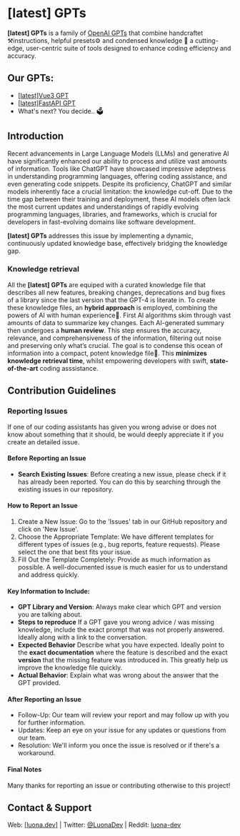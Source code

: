 # [latest] GPTs

**[latest] GPTs** is a family of [OpenAI GPTs](https://openai.com/blog/introducing-gpts) that combine handcraftet ⚒️instructions, helpful presets⚙️ and condensed knowledge 🧠 a cutting-edge, user-centric suite of tools designed to enhance coding efficiency and accuracy.

## Our GPTs:
- [[latest]Vue3 GPT](/vuejs/README.md)
- [[latest]FastAPI GPT](/fastapi/README.md)
- What's next? You decide.. 🗳️

## Introduction

Recent advancements in Large Language Models (LLMs) and generative AI have significantly enhanced our ability to process and utilize vast amounts of information. Tools like ChatGPT have showcased impressive adeptness in understanding programming languages, offering coding assistance, and even generating code snippets. Despite its proficiency, ChatGPT and similar models inherently face a crucial limitation: the knowledge cut-off. 
Due to the time gap between their training and deployment, these AI models often lack the most current updates and understandings of rapidly evolving programming languages, libraries, and frameworks, which is crucial for developers in fast-evolving domains like software development.

**[latest] GPTs** addresses this issue by implementing a dynamic, continuously updated knowledge base, effectively bridging the knowledge gap.

### Knowledge retrieval
All the **[latest] GPTs** are equiped with a curated knowledge file that describes all new features, breaking changes, deprecations and bug fixes of a library since the last version that the GPT-4 is literate in. 
To create these knowledge files, an **hybrid approach** is employed, combining the powers of AI with human experience🤯. First AI algorithms skim through vast amounts of data to summarize key changes. Each AI-generated summary then undergoes a **human review**. This step ensures the accuracy, relevance, and comprehensiveness of the information, filtering out noise and preserving only what’s crucial.
The goal is to condense this ocean of information into a compact, potent knowledge file🤌. This **minimizes knowledge retrieval time**, whilst empowering developers with swift, **state-of-the-art** coding asssistance. 


## Contribution Guidelines

### Reporting Issues
If one of our coding assistants has given you wrong advise or does not know about something that it should, be would deeply appreciate it if you create an detailed issue.

#### Before Reporting an Issue
- **Search Existing Issues**: Before creating a new issue, please check if it has already been reported. You can do this by searching through the existing issues in our repository.

#### How to Report an Issue
1. Create a New Issue: Go to the 'Issues' tab in our GitHub repository and click on 'New Issue'.
2. Choose the Appropriate Template: We have different templates for different types of issues (e.g., bug reports, feature requests). Please select the one that best fits your issue.
3. Fill Out the Template Completely: Provide as much information as possible. A well-documented issue is much easier for us to understand and address quickly.

#### Key Information to Include:
- **GPT Library and Version**: Always make clear which GPT and version you are talking about.
- **Steps to reproduce** If a GPT gave you wrong advice / was missing knowledge, include the exact prompt that was not properly answered. Ideally along  with a link to the conversation. 
- **Expected Behavior** Describe what you have expected. Ideally point to the **exact documentation** where the feature is described and the exact **version** that the missing feature  was introduced in. This greatly help us improve the knowledge file quickly.
- **Actual Behavior**: Explain what was wrong about the answer that the GPT provided.

#### After Reporting an Issue
- Follow-Up: Our team will review your report and may follow up with you for further information.
- Updates: Keep an eye on your issue for any updates or questions from our team.
- Resolution: We'll inform you once the issue is resolved or if there's a workaround.

#### Final Notes
Many thanks for reporting an issue or contributing otherwise to this project!

## Contact & Support

Web: [[luona.dev]](https://luona.dev) | Twitter: [@LuonaDev](https://twitter.com/LuonaDev) | Reddit: [luona-dev](https://www.reddit.com/user/luona-dev)
